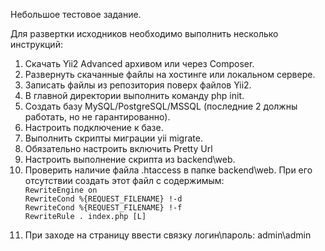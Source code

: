 <p>Небольшое тестовое задание.</p>

<p>Для развертки исходников необходимо выполнить несколько инструкций:</p>
<ol>
    <li>Скачать Yii2 Advanced архивом или через Composer.</li>
    <li>Развернуть скачанные файлы на хостинге или локальном сервере.</li>
    <li>Записать файлы из репозитория поверх файлов Yii2.</li>
    <li>В главной директории выполнить команду php init.</li>
    <li>Создать базу MySQL/PostgreSQL/MSSQL (последние 2 должны работать, но не гарантированно).</li>
    <li>Настроить подключение к базе.</li>
    <li>Выполнить скрипты миграции yii migrate.</li>
    <li>Обязательно настроить включить Pretty Url</li>
    <li>Настроить выполнение скрипта из backend\web.</li>
    <li>
        Проверить наличие файла .htaccess в папке backend\web. При его отсутствии создать этот файл с содержимым:
        <code>
RewriteEngine on
RewriteCond %{REQUEST_FILENAME} !-d
RewriteCond %{REQUEST_FILENAME} !-f
RewriteRule . index.php [L]
        </code>
    </li>
    <li>При заходе на страницу ввести связку логин\пароль: admin\admin</li>
</ol>
